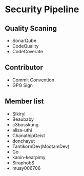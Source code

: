 # Security Pipeline

## Quality Scaning

- SonarQube
- CodeQuality
- CodeCoverate

## Contributor

- Commit Convention
- GPG Sign

## Member list

- Sikiryl
- Beaubaby
- c3bosskung
- alisa-uthi
- ChanathipGeist
- donchayut
- TantikornDev(MootamDev)
- Go
- kanin-kearpimy
- SiraphobS
- muay006706
